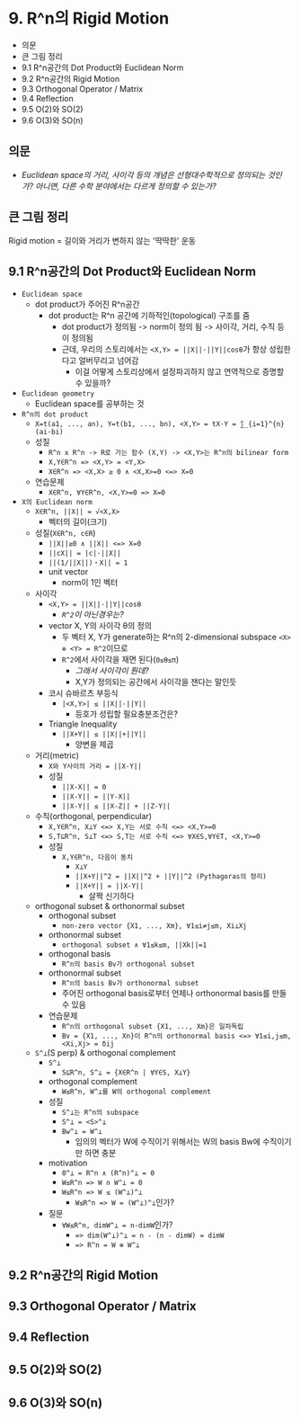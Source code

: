 # 9. R^n의 Rigid Motion

- 의문
- 큰 그림 정리
- 9.1 R^n공간의 Dot Product와 Euclidean Norm
- 9.2 R^n공간의 Rigid Motion
- 9.3 Orthogonal Operator / Matrix
- 9.4 Reflection
- 9.5 O(2)와 SO(2)
- 9.6 O(3)와 SO(n)

## 의문

- *Euclidean space의 거리, 사이각 등의 개념은 선형대수학적으로 정의되는 것인가? 아니면, 다른 수학 분야에서는 다르게 정의할 수 있는가?*

## 큰 그림 정리

Rigid motion = 길이와 거리가 변하지 않는 '딱딱한' 운동

## 9.1 R^n공간의 Dot Product와 Euclidean Norm

- `Euclidean space`
  - dot product가 주어진 R^n공간
    - dot product는 R^n 공간에 기하적인(topological) 구조를 줌
      - dot product가 정의됨 -> norm이 정의 됨 -> 사이각, 거리, 수직 등이 정의됨
      - 근데, 우리의 스토리에서는 `<X,Y> = ||X||·||Y||cosθ`가 항상 성립한다고 얼버무리고 넘어감
        - 이걸 어떻게 스토리상에서 설정파괴하지 않고 연역적으로 증명할 수 있을까?
- `Euclidean geometry`
  - Euclidean space를 공부하는 것
- `R^n의 dot product`
  - `X=t(a1, ..., an), Y=t(b1, ..., bn), <X,Y> = tX·Y = ∑_{i=1}^{n}(ai·bi)`
  - 성질
    - `R^n x R^n -> R로 가는 함수 (X,Y) -> <X,Y>는 R^n의 bilinear form`
    - `X,Y∈R^n => <X,Y> = <Y,X>`
    - `X∈R^n => <X,X> ≥ 0 ∧ <X,X>=0 <=> X=0`
  - 연습문제
    - `X∈R^n, ∀Y∈R^n, <X,Y>=0 => X=0`
- `X의 Euclidean norm`
  - `X∈R^n, ||X|| = √<X,X>`
    - 벡터의 길이(크기)
  - 성질(`X∈R^n, c∈R`)
    - `||X||≥0 ∧ ||X|| <=> X=0`
    - `||cX|| = |c|·||X||`
    - `||(1/||X||)・X|| = 1`
    - unit vector
      - norm이 1인 벡터
  - 사이각
    - `<X,Y> = ||X||·||Y||cosθ`
      - *`R^2`이 아닌경우는?*
    - vector X, Y의 사이각 θ의 정의
      - 두 벡터 X, Y가 generate하는 R^n의 2-dimensional subspace `<X> ⊕ <Y> = R^2`이므로
      - `R^2`에서 사이각을 재면 된다(`0≤θ≤π`)
        - *그래서 사이각이 뭔데?*
        - X,Y가 정의되는 공간에서 사이각을 잰다는 말인듯
    - 코시 슈바르츠 부등식
      - `|<X,Y>| ≤ ||X||·||Y||`
        - 등호가 성립할 필요충분조건은?
    - Triangle Inequality
      - `||X+Y|| ≤ ||X||+||Y||`
        - 양변을 제곱
  - 거리(metric)
    - `X와 Y사이의 거리 = ||X-Y||`
    - 성질
      - `||X-X|| = 0`
      - `||X-Y|| = ||Y-X||`
      - `||X-Y|| ≤ ||X-Z|| + ||Z-Y||`
  - 수직(orthogonal, perpendicular)
    - `X,Y∈R^n, X⊥Y <=> X,Y는 서로 수직 <=> <X,Y>=0`
    - `S,T⊆R^n, S⊥T <=> S,T는 서로 수직 <=> ∀X∈S,∀Y∈T, <X,Y>=0`
    - 성질
      - `X,Y∈R^n, 다음이 동치`
        - `X⊥Y`
        - `||X+Y||^2 = ||X||^2 + ||Y||^2 (Pythagoras의 정리)`
        - `||X+Y|| = ||X-Y||`
          - 살짝 신기하다
  - orthogonal subset & orthonormal subset
    - orthogonal subset
      - `non-zero vector {X1, ..., Xm}, ∀1≤i≠j≤m, Xi⊥Xj`
    - orthonormal subset
      - `orthogonal subset ∧ ∀1≤k≤m, ||Xk||=1`
    - orthogonal basis
      - `R^n의 basis Bv가 orthogonal subset`
    - orthonormal subset
      - `R^n의 basis Bv가 orthonormal subset`
      - 주어진 orthogonal basis로부터 언제나 orthonormal basis를 만들 수 있음
    - 연습문제
      - `R^n의 orthogonal subset {X1, ..., Xm}은 일차독립`
      - `Bv = {X1, ..., Xn}이 R^n의 orthonormal basis <=> ∀1≤i,j≤m, <Xi,Xj> = δij`
  - `S^⊥`(S perp) & orthogonal complement
    - `S^⊥`
      - `S⊆R^n, S^⊥ = {X∈R^n | ∀Y∈S, X⊥Y}`
    - orthogonal complement
      - `W≤R^n, W^⊥를 W의 orthogonal complement`
    - 성질
      - `S^⊥는 R^n의 subspace`
      - `S^⊥ = <S>^⊥`
      - `Bw^⊥ = W^⊥`
        - 임의의 벡터가 W에 수직이기 위해서는 W의 basis Bw에 수직이기만 하면 충분
    - motivation
      - `0^⊥ = R^n ∧ (R^n)^⊥ = 0`
      - `W≤R^n => W ∩ W^⊥ = 0`
      - `W≤R^n => W ≤ (W^⊥)^⊥`
        - `W≤R^n => W = (W^⊥)^⊥`인가?
    - 질문
      - `∀W≤R^n, dimW^⊥ = n-dimW`인가?
        - `=> dim(W^⊥)^⊥ = n - (n - dimW) = dimW`
        - `=> R^n = W ⊕ W^⊥`

## 9.2 R^n공간의 Rigid Motion

## 9.3 Orthogonal Operator / Matrix

## 9.4 Reflection

## 9.5 O(2)와 SO(2)

## 9.6 O(3)와 SO(n)
